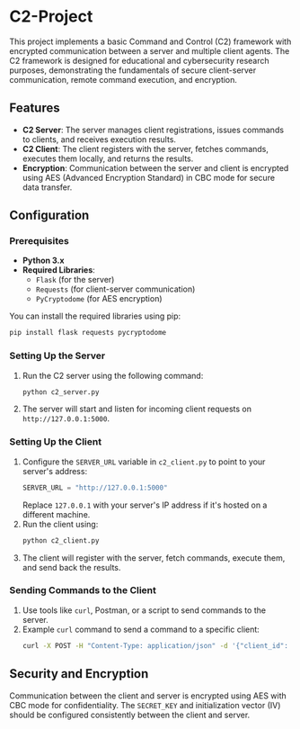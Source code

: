 # C2-Project

This project implements a basic Command and Control (C2) framework with encrypted communication between a server and multiple client agents. The C2 framework is designed for educational and cybersecurity research purposes, demonstrating the fundamentals of secure client-server communication, remote command execution, and encryption.

## Features
- **C2 Server**: The server manages client registrations, issues commands to clients, and receives execution results.
- **C2 Client**: The client registers with the server, fetches commands, executes them locally, and returns the results.
- **Encryption**: Communication between the server and client is encrypted using AES (Advanced Encryption Standard) in CBC mode for secure data transfer.

## Configuration

### Prerequisites
- **Python 3.x**
- **Required Libraries**:
  - `Flask` (for the server)
  - `Requests` (for client-server communication)
  - `PyCryptodome` (for AES encryption)

You can install the required libraries using pip:
```bash
pip install flask requests pycryptodome
```

### Setting Up the Server
1. Run the C2 server using the following command:
   ```bash
   python c2_server.py
   ```
2. The server will start and listen for incoming client requests on `http://127.0.0.1:5000`.

### Setting Up the Client
1. Configure the `SERVER_URL` variable in `c2_client.py` to point to your server's address:
   ```python
   SERVER_URL = "http://127.0.0.1:5000"
   ```
   Replace `127.0.0.1` with your server's IP address if it's hosted on a different machine.
2. Run the client using:
   ```bash
   python c2_client.py
   ```
3. The client will register with the server, fetch commands, execute them, and send back the results.

### Sending Commands to the Client
1. Use tools like `curl`, Postman, or a script to send commands to the server.
2. Example `curl` command to send a command to a specific client:
   ```bash
   curl -X POST -H "Content-Type: application/json" -d '{"client_id": "client1", "command": "ls"}' http://127.0.0.1:5000/add_command
   ```

## Security and Encryption
Communication between the client and server is encrypted using AES with CBC mode for confidentiality. The `SECRET_KEY` and initialization vector (IV) should be configured consistently between the client and server.

